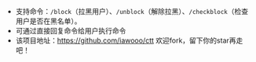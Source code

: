    - 支持命令：`/block`（拉黑用户）、`/unblock`（解除拉黑）、`/checkblock`（检查用户是否在黑名单）。
   - 可通过直接回复命令给用户执行命令
   - 该项目地址：https://github.com/iawooo/ctt 欢迎fork，留下你的star再走吧！
